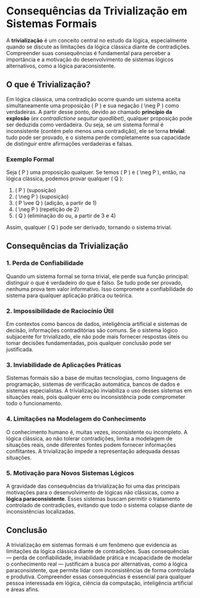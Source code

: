 # Consequências da Trivialização em Sistemas Formais

A **trivialização** é um conceito central no estudo da lógica, especialmente quando se discute as limitações da lógica clássica diante de contradições. Compreender suas consequências é fundamental para perceber a importância e a motivação do desenvolvimento de sistemas lógicos alternativos, como a lógica paraconsistente.

## O que é Trivialização?

Em lógica clássica, uma contradição ocorre quando um sistema aceita simultaneamente uma proposição \( P \) e sua negação \( \neg P \) como verdadeiras. A partir desse ponto, devido ao chamado **princípio da explosão** (*ex contradictione sequitur quodlibet*), qualquer proposição pode ser deduzida como verdadeira. Ou seja, se um sistema formal é inconsistente (contém pelo menos uma contradição), ele se torna **trivial**: tudo pode ser provado, e o sistema perde completamente sua capacidade de distinguir entre afirmações verdadeiras e falsas.

### Exemplo Formal

Seja \( P \) uma proposição qualquer. Se temos \( P \) e \( \neg P \), então, na lógica clássica, podemos provar qualquer \( Q \):

1. \( P \) (suposição)
2. \( \neg P \) (suposição)
3. \( P \vee Q \) (adição, a partir de 1)
4. \( \neg P \) (repetição de 2)
5. \( Q \) (eliminação do ou, a partir de 3 e 4)

Assim, qualquer \( Q \) pode ser derivado, tornando o sistema trivial.

## Consequências da Trivialização

### 1. **Perda de Confiabilidade**

Quando um sistema formal se torna trivial, ele perde sua função principal: distinguir o que é verdadeiro do que é falso. Se tudo pode ser provado, nenhuma prova tem valor informativo. Isso compromete a confiabilidade do sistema para qualquer aplicação prática ou teórica.

### 2. **Impossibilidade de Raciocínio Útil**

Em contextos como bancos de dados, inteligência artificial e sistemas de decisão, informações contraditórias são comuns. Se o sistema lógico subjacente for trivializado, ele não pode mais fornecer respostas úteis ou tomar decisões fundamentadas, pois qualquer conclusão pode ser justificada.

### 3. **Inviabilidade de Aplicações Práticas**

Sistemas formais são a base de muitas tecnologias, como linguagens de programação, sistemas de verificação automática, bancos de dados e sistemas especialistas. A trivialização inviabiliza o uso desses sistemas em situações reais, pois qualquer erro ou inconsistência pode comprometer todo o funcionamento.

### 4. **Limitações na Modelagem do Conhecimento**

O conhecimento humano é, muitas vezes, inconsistente ou incompleto. A lógica clássica, ao não tolerar contradições, limita a modelagem de situações reais, onde diferentes fontes podem fornecer informações conflitantes. A trivialização impede a representação adequada dessas situações.

### 5. **Motivação para Novos Sistemas Lógicos**

A gravidade das consequências da trivialização foi uma das principais motivações para o desenvolvimento de lógicas não clássicas, como a **lógica paraconsistente**. Esses sistemas buscam permitir o tratamento controlado de contradições, evitando que todo o sistema colapse diante de inconsistências localizadas.

## Conclusão

A trivialização em sistemas formais é um fenômeno que evidencia as limitações da lógica clássica diante de contradições. Suas consequências — perda de confiabilidade, inviabilidade prática e incapacidade de modelar o conhecimento real — justificam a busca por alternativas, como a lógica paraconsistente, que permite lidar com inconsistências de forma controlada e produtiva. Compreender essas consequências é essencial para qualquer pessoa interessada em lógica, ciência da computação, inteligência artificial e áreas afins.